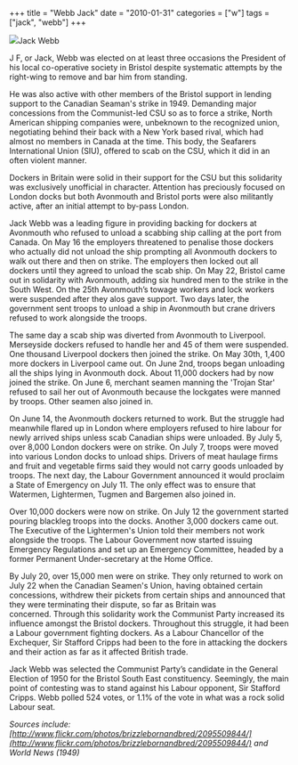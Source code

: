 +++
title = "Webb Jack"
date = "2010-01-31"
categories = ["w"]
tags = ["jack", "webb"]
+++

![](http://79.170.40.183/grahamstevenson.me.uk/images/stories/webb%20jack.jpg)Jack Webb

J F, or Jack, Webb was elected on at least three occasions the President of his local co-operative society in Bristol despite systematic attempts by the right-wing to remove and bar him from standing.

He was also active with other members of the Bristol support in lending support to the Canadian Seaman's strike in 1949. Demanding major concessions from the Communist-led CSU so as to force a strike, North American shipping companies were, unbeknown to the recognized union, negotiating behind their back with a New York based rival, which had almost no members in Canada at the time. This body, the Seafarers International Union (SIU), offered to scab on the CSU, which it did in an often violent manner.

Dockers in Britain were solid in their support for the CSU but this solidarity was exclusively unofficial in character. Attention has preciously focused on London docks but both Avonmouth and Bristol ports were also militantly active, after an initial attempt to by-pass London.

Jack Webb was a leading figure in providing backing for dockers at Avonmouth who refused to unload a scabbing ship calling at the port from Canada. On May 16 the employers threatened to penalise those dockers who actually did not unload the ship prompting all Avonmouth dockers to walk out there and then on strike. The employers then locked out all dockers until they agreed to unload the scab ship. On May 22, Bristol came out in solidarity with Avonmouth, adding six hundred men to the strike in the South West. On the 25th Avonmouth’s towage workers and lock workers were suspended after they alos gave support. Two days later, the government sent troops to unload a ship in Avonmouth but crane drivers refused to work alongside the troops.

The same day a scab ship was diverted from Avonmouth to Liverpool. Merseyside dockers refused to handle her and 45 of them were suspended. One thousand Liverpool dockers then joined the strike. On May 30th, 1,400 more dockers in Liverpool came out. On June 2nd, troops began unloading all the ships lying in Avonmouth dock. About 11,000 dockers had by now joined the strike. On June 6, merchant seamen manning the 'Trojan Star' refused to sail her out of Avonmouth because the lockgates were manned by troops. Other seamen also joined in.

On June 14, the Avonmouth dockers returned to work. But the struggle had meanwhile flared up in London where employers refused to hire labour for newly arrived ships unless scab Canadian ships were unloaded. By July 5, over 8,000 London dockers were on strike. On July 7, troops were moved into various London docks to unload ships. Drivers of meat haulage firms and fruit and vegetable firms said they would not carry goods unloaded by troops. The next day, the Labour Government announced it would proclaim a State of Emergency on July 11. The only effect was to ensure that Watermen, Lightermen, Tugmen and Bargemen also joined in.

Over 10,000 dockers were now on strike. On July 12 the government started pouring blackleg troops into the docks. Another 3,000 dockers came out. The Executive of the Lightermen's Union told their members not work alongside the troops. The Labour Government now started issuing Emergency Regulations and set up an Emergency Committee, headed by a former Permanent Under-secretary at the Home Office. 

By July 20, over 15,000 men were on strike. They only returned to work on July 22 when the Canadian Seamen's Union, having obtained certain concessions, withdrew their pickets from certain ships and announced that they were terminating their dispute, so far as Britain was concerned. Through this solidarity work the Communist Party increased its influence amongst the Bristol dockers. Throughout this struggle, it had been a Labour government fighting dockers. As a Labour Chancellor of the Exchequer, Sir Stafford Cripps had been to the fore in attacking the dockers and their action as far as it affected British trade.

Jack Webb was selected the Communist Party’s candidate in the General Election of 1950 for the Bristol South East constituency. Seemingly, the main point of contesting was to stand against his Labour opponent, Sir Stafford Cripps. Webb polled 524 votes, or 1.1% of the vote in what was a rock solid Labour seat.

_Sources include: [http://www.flickr.com/photos/brizzlebornandbred/2095509844/](http://www.flickr.com/photos/brizzlebornandbred/2095509844/) and World News (1949)_
